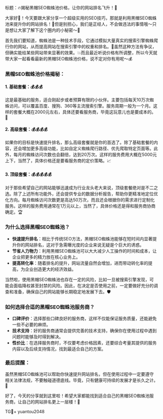 标题：🔥揭秘黑帽SEO蜘蛛池价格，让你的网站排名飞升！🚀

大家好👋！今天要跟大家分享一个超级实用的SEO技巧，那就是利用黑帽SEO蜘蛛池来提升你的网站排名！🌟但是别担心，我们是正经人，不会做违法的事情哦～只是想让大家了解下这个圈内的小秘密～🧐

首先我们要知道，蜘蛛池是一种技术手段，它通过模拟大量真实的搜索引擎蜘蛛爬行你的网站，从而提高网站在搜索引擎中的权重和排名。🤖虽然这种方法有争议，但确实能给某些网站带来显著的效果。💥而且最近听说价格有所调整，所以今天就带大家一起看看最新的黑帽SEO蜘蛛池价格，说不定对你有用呢～💰

### 黑帽SEO蜘蛛池价格揭秘：

#### 1. 基础套餐：💰💰💰
这是最基础的服务，适合刚起步或者预算有限的小伙伴。主要包括每天10万次蜘蛛访问，可以覆盖百度、搜狗、360等主流搜索引擎。服务周期一般为一个月。这样的套餐大概在2000元左右，具体还要看服务商，毕竟这玩意儿也是要成本的。💸

#### 2. 高级套餐：💰💰💰💰
如果你的目标是快速提升排名，那么高级套餐就是你的首选了。除了基础套餐的内容，还会增加更多高级功能，比如自定义蜘蛛爬行路径、优先爬取特定页面等。此外，每月的蜘蛛访问次数也会翻倍，达到20万次。这样的服务费用大概在5000元上下，当然了，具体价格还是要看服务商的定价策略。📈

#### 3. 顶级套餐：💰💰💰💰💰
对于那些希望自己的网站能够迅速成为行业龙头老大来说，顶级套餐绝对是不二之选。除了上述所有功能外，还会提供专业的数据分析报告，帮助你更精准地定位优化方向。每月蜘蛛访问次数更是高达50万次，而且还会根据你的需求进行定制化服务。这样的服务费用通常在1万元以上，当然了，具体价格还是得和服务商协商确定。🏆

### 为什么选择黑帽SEO蜘蛛池？

- **快速提升排名**：相比于传统SEO方法，黑帽SEO蜘蛛池能够在短时间内显著提升你的网站排名，这对于急需曝光度的企业来说无疑是个巨大的诱惑。
- **节省人力物力**：利用黑帽SEO蜘蛛池可以大大减少人工操作的时间和成本，让企业把更多的精力放在核心业务上。
- **提高转化率**：随着排名的提升，网站流量自然会增加，进而带动转化率的提高，为企业创造更大的经济效益。

当然啦，使用黑帽SEO蜘蛛池也存在一定的风险，比如一旦被搜索引擎发现，可能会面临降权甚至封禁的风险。因此，在决定是否使用之前，一定要做好充分的调查和准备，确保自己的网站能够长期稳定地发展下去。🛡️

### 如何选择合适的黑帽SEO蜘蛛池服务商？

- **口碑评价**：选择那些口碑良好的服务商，这样不仅能保证服务质量，还能避免一些不必要的麻烦。
- **技术支持**：好的服务商通常会提供完善的技术支持，确保你在使用过程中遇到问题时能够及时得到解决。
- **性价比**：在选择服务商时，不仅要考虑价格因素，还要综合考量其提供的服务内容以及后续支持情况，找到最适合自己的方案。

### 最后提醒：

虽然黑帽SEO蜘蛛池可以帮助你快速提升网站排名，但在使用过程中一定要遵守相关法律法规，不要触碰道德底线。毕竟，只有健康可持续的发展才是长久之计。🌱

好了，今天的分享就到这里啦！希望大家都能找到适合自己的黑帽SEO蜘蛛池服务商，让自己的网站排名更上一层楼！💪

TG💪+ yuantou2048